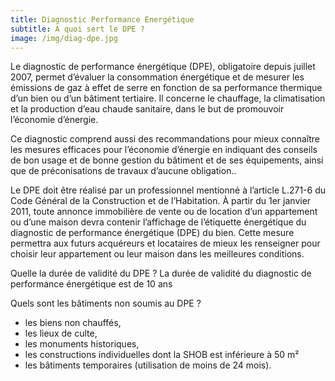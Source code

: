 ```yaml
---
title: Diagnostic Performance Energétique
subtitle: A quoi sert le DPE ?
image: /img/diag-dpe.jpg
---
```


Le diagnostic de performance énergétique (DPE), obligatoire depuis juillet 2007, permet d’évaluer la consommation énergétique et de mesurer les émissions de gaz à effet de serre en fonction de sa performance thermique  d’un bien ou d’un bâtiment tertiaire. Il concerne le chauffage, la climatisation et la production d’eau chaude sanitaire, dans le but de promouvoir l’économie d’énergie.

Ce diagnostic comprend aussi des recommandations pour mieux connaître les mesures efficaces pour l’économie d’énergie en indiquant des conseils de bon usage et de bonne gestion du bâtiment et de ses équipements, ainsi que de préconisations de travaux d’aucune obligation..         

Le DPE doit être réalisé par un professionnel mentionné à l’article L.271-6 du Code Général de la Construction et de l’Habitation. 
À partir du 1er janvier 2011, toute annonce immobilière de vente ou de location d’un appartement ou d’une maison devra contenir l’affichage de l’étiquette énergétique du diagnostic de performance énergétique (DPE) du bien. Cette mesure permettra aux futurs acquéreurs et locataires de mieux les renseigner pour choisir leur appartement ou leur maison dans les meilleures conditions.

Quelle la durée de validité du DPE ?
La durée de validité du diagnostic de performance énergétique est de 10 ans

Quels sont les bâtiments non soumis au DPE ?

* les biens non chauffés,
* les lieux de culte,
* les monuments historiques,
* les constructions individuelles dont la SHOB est inférieure à 50 m²
* les bâtiments temporaires (utilisation de moins de 24 mois).
